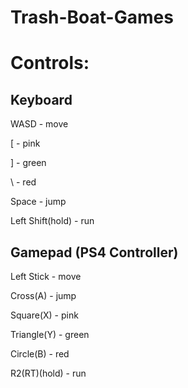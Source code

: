 # Trash-Boat-Games

Controls:
=========

Keyboard
--------

WASD - move

[ - 	pink

] - 	green

\ - 	red

Space - jump

Left Shift(hold) - run

Gamepad (PS4 Controller)
------------------------

Left Stick - move

Cross(A)  - jump

Square(X) - pink

Triangle(Y) - green

Circle(B) - red

R2(RT)(hold) - run